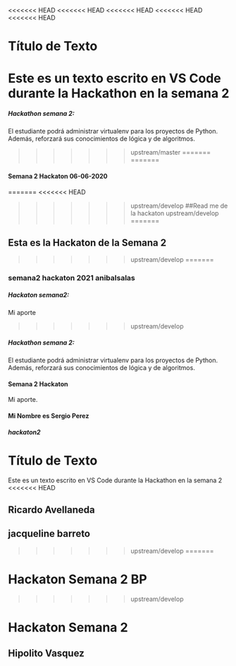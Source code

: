 <<<<<<< HEAD
<<<<<<< HEAD
<<<<<<< HEAD
<<<<<<< HEAD
<<<<<<< HEAD
# Título de Texto
Este es un texto escrito en VS Code durante la Hackathon en la semana 2
=======
##### Hackathon semana 2:
El estudiante podrá administrar virtualenv para los proyectos de Python. Además, reforzará sus conocimientos de lógica y de algoritmos.
>>>>>>> upstream/master
=======
=======
#### Semana 2 Hackaton 06-06-2020
=======
<<<<<<< HEAD
>>>>>>> upstream/develop
##Read me de la hackaton
>>>>>>> upstream/develop
=======
## Esta es la Hackaton de la Semana 2
>>>>>>> upstream/develop
=======
### semana2 hackaton 2021 anibalsalas
##### Hackaton semana2:
Mi aporte
>>>>>>> upstream/develop
##### Hackathon semana 2:
El estudiante podrá administrar virtualenv para los proyectos de Python. Además, reforzará sus conocimientos de lógica y de algoritmos.
#### Semana 2 Hackaton
Mi aporte.
#### Mi Nombre es Sergio Perez
##### hackaton2
# Título de Texto
Este es un texto escrito en VS Code durante la Hackathon en la semana 2
<<<<<<< HEAD

## Ricardo Avellaneda
## jacqueline barreto
>>>>>>> upstream/develop
=======
# Hackaton Semana 2 BP
>>>>>>> upstream/develop
# Hackaton Semana 2
## Hipolito Vasquez